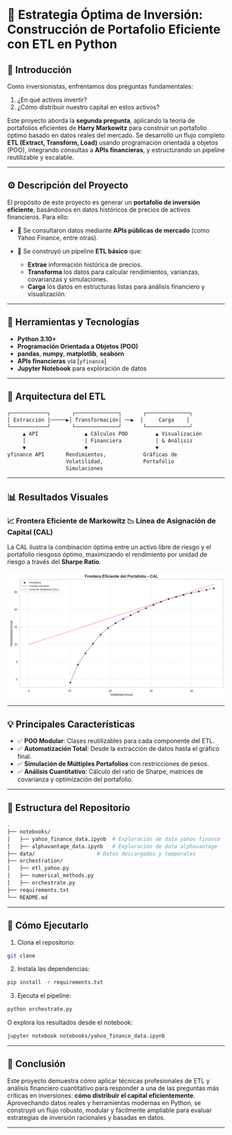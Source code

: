 # 🧠 Estrategia Óptima de Inversión: Construcción de Portafolio Eficiente con ETL en Python

## 📌 Introducción

Como inversionistas, enfrentamos dos preguntas fundamentales:

1. ¿En qué activos invertir?
2. ¿Cómo distribuir nuestro capital en estos activos?

Este proyecto aborda la **segunda pregunta**, aplicando la teoría de portafolios eficientes de **Harry Markowitz** para construir un portafolio óptimo basado en datos reales del mercado.
Se desarrolló un flujo completo **ETL (Extract, Transform, Load)** usando programación orientada a objetos (POO), integrando consultas a **APIs financieras**, y estructurando un pipeline reutilizable y escalable.

---

## ⚙️ Descripción del Proyecto

El propósito de este proyecto es generar un **portafolio de inversión eficiente**, basándonos en datos históricos de precios de activos financieros. Para ello:

* 🔗 Se consultaron datos mediante **APIs públicas de mercado** (como Yahoo Finance, entre otras).
* 🧠 Se construyó un pipeline **ETL básico** que:

  * **Extrae** información histórica de precios.
  * **Transforma** los datos para calcular rendimientos, varianzas, covarianzas y simulaciones.
  * **Carga** los datos en estructuras listas para análisis financiero y visualización.

---

## 🧰 Herramientas y Tecnologías

* **Python 3.10+**
* **Programación Orientada a Objetos (POO)**
* **pandas**, **numpy**, **matplotlib**, **seaborn**
* **APIs financieras** vía \[`yfinance`]
* **Jupyter Notebook** para exploración de datos

---

## 🧱 Arquitectura del ETL

```plaintext
┌────────────┐       ┌──────────────┐       ┌──────────────┐
│ Extracción │─────▶│ Transformación│ ──▶  │     Carga    │
└────────────┘       └──────────────┘       └──────────────┘
     ▲ API               ▲ Cálculos POO         ▲ Visualización
     │                   │ Financiera           │ & Análisis
     ▼                   ▼                      ▼
yfinance API       Rendimientos,            Gráficas de
                   Volatilidad,             Portafolio
                   Simulaciones
```

---

## 📊 Resultados Visuales

### 📈 Frontera Eficiente de Markowitz 📉 Línea de Asignación de Capital (CAL)

La CAL ilustra la combinación óptima entre un activo libre de riesgo y el portafolio riesgoso óptimo, maximizando el rendimiento por unidad de riesgo a través del **Sharpe Ratio**.

<!-- Pega aquí la imagen de la CAL -->

![Línea de Asignación de Capital](assets/CAL.png)

---

## 💡 Principales Características

* ✅ **POO Modular**: Clases reutilizables para cada componente del ETL.
* ✅ **Automatización Total**: Desde la extracción de datos hasta el gráfico final.
* ✅ **Simulación de Múltiples Portafolios** con restricciones de pesos.
* ✅ **Análisis Cuantitativo**: Cálculo del ratio de Sharpe, matrices de covarianza y optimización del portafolio.

---

## 📁 Estructura del Repositorio

```bash
.
├── notebooks/
│   ├── yahoo_finance_data.ipynb  # Exploración de data yahoo finance
│   ├── alphavantage_data.ipynb   # Exploración de data alphavantage
├── data/                    # Datos descargados y temporales
├── orchestration/
│   ├── etl_yahoo.py 
│   ├── numerical_methods.py 
│   ├── orchestrate.py 
├── requirements.txt
└── README.md
```

---

## 🚀 Cómo Ejecutarlo

1. Clona el repositorio:

```bash
git clone 
```

2. Instala las dependencias:

```bash
pip install -r requirements.txt
```

3. Ejecuta el pipeline:

```bash
python orchestrate.py
```

O explora los resultados desde el notebook:

```bash
jupyter notebook notebooks/yahoo_finance_data.ipynb
```

---

## 📌 Conclusión

Este proyecto demuestra cómo aplicar técnicas profesionales de ETL y análisis financiero cuantitativo para responder a una de las preguntas más críticas en inversiones: **cómo distribuir el capital eficientemente**.
Aprovechando datos reales y herramientas modernas en Python, se construyó un flujo robusto, modular y fácilmente ampliable para evaluar estrategias de inversión racionales y basadas en datos.

---

